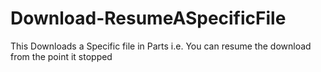 # Download-ResumeASpecificFile
This Downloads a Specific file in Parts i.e. You can resume the download from the point it stopped
